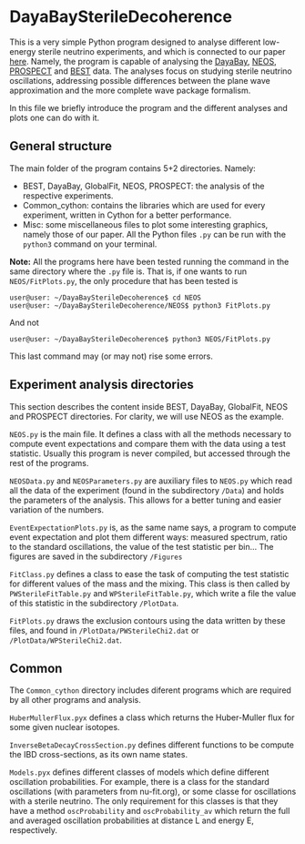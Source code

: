 # DayaBaySterileDecoherence

This is a very simple Python program designed to analyse different low-energy sterile neutrino experiments, and which is connected to our paper [here](https://arxiv.org/abs/2201.05108). Namely, the program is capable of analysing the [DayaBay](https://arxiv.org/abs/1610.04802v1), [NEOS](https://arxiv.org/abs/1610.05134v4), [PROSPECT](https://arxiv.org/abs/2006.11210v2) and [BEST](https://arxiv.org/abs/2109.11482v1) data. The analyses focus on studying sterile neutrino oscillations, addressing possible differences between the plane wave approximation and the more complete wave package formalism.

In this file we briefly introduce the program and the different analyses and plots one can do with it.

## General structure
The main folder of the program contains 5+2 directories. Namely:
 - BEST, DayaBay, GlobalFit, NEOS, PROSPECT: the analysis of the respective experiments.
 - Common_cython: contains the libraries which are used for every experiment, written in Cython for a better performance.
 - Misc: some miscellaneous files to plot some interesting graphics, namely those of our paper.
All the Python files `.py` can be run with the `python3` command on your terminal.

__Note:__ All the programs here have been tested running the command in the same directory where the `.py` file is. That is, if one wants to run `NEOS/FitPlots.py`, the only procedure that has been tested is

```
user@user: ~/DayaBaySterileDecoherence$ cd NEOS
user@user: ~/DayaBaySterileDecoherence/NEOS$ python3 FitPlots.py
```

And not
```
user@user: ~/DayaBaySterileDecoherence$ python3 NEOS/FitPlots.py
```
This last command may (or may not) rise some errors.


## Experiment analysis directories
This section describes the content inside BEST, DayaBay, GlobalFit, NEOS and PROSPECT directories. For clarity, we will use NEOS as the example.

`NEOS.py` is the main file. It defines a class with all the methods necessary to compute event expectations and compare them with the data using a test statistic. Usually this program is never compiled, but accessed through the rest of the programs.

`NEOSData.py` and `NEOSParameters.py` are auxiliary files to `NEOS.py` which read all the data of the experiment (found in the subdirectory `/Data`) and  holds the parameters of the analysis. This allows for a better tuning and easier variation of the numbers.

`EventExpectationPlots.py` is, as the same name says, a program to compute event expectation and plot them different ways: measured spectrum, ratio to the standard oscillations, the value of the test statistic per bin... The figures are saved in the subdirectory `/Figures`

`FitClass.py` defines a class to ease the task of computing the test statistic for different values of the mass and the mixing. This class is then called by `PWSterileFitTable.py` and `WPSterileFitTable.py`, which write a file the value of this statistic in the subdirectory `/PlotData`.

`FitPlots.py` draws the exclusion contours using the data written by these files, and found in `/PlotData/PWSterileChi2.dat` or `/PlotData/WPSterileChi2.dat`.

## Common
The `Common_cython` directory includes diferent programs which are required by all other programs and analysis.

`HuberMullerFlux.pyx` defines a class which returns the Huber-Muller flux for some given nuclear isotopes.

`InverseBetaDecayCrossSection.py` defines different functions to be compute the IBD cross-sections, as its own name states.

`Models.pyx` defines different classes of models which define different oscillation probabilities. For example, there is a class for the standard oscillations (with parameters from nu-fit.org), or some classe for oscillations with a sterile neutrino. The only requirement for this classes is that they have a method `oscProbability` and `oscProbability_av` which return the full and averaged oscillation probabilities at distance L and energy E, respectively.
